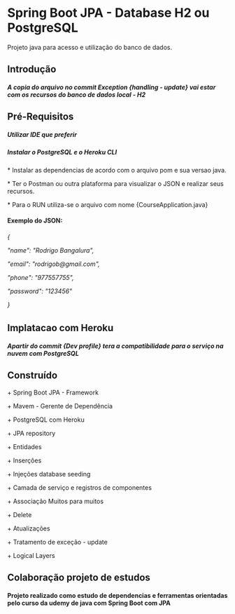 <p>
<h1>Spring Boot JPA - Database H2 ou PostgreSQL</h1>
Projeto java para acesso e utilização do banco de dados.
</p>

<p>
<h2>Introdução</2>
<h5>A copia do arquivo no commit Exception {handling - update}  vai estar com os recursos do banco de dados local - H2</h5>
</p>

<p>
<h2>Pré-Requisitos</h2>
<h5>Utilizar IDE que preferir</h5>
<p><h5>Instalar o PostgreSQL e o Heroku CLI</p></h5>
<p>* Instalar as dependencias de acordo com o arquivo pom e sua versao java.</p>
<p>* Ter o Postman ou outra plataforma para visualizar o JSON e realizar seus recursos.</p>
<p>* Para o RUN utiliza-se o arquivo com nome {CourseApplication.java}</p></h5>
</p>

<h4>Exemplo do JSON: </h4>
<h6>
<p>{</p>
 <p><p><p><p><p>"name": "Rodrigo Bangalura",</p>
<p><p><p><p> "email": "rodrigob@gmail.com",</p>
 <p><p><p>"phone": "977557755",</p>
 <p><p>"password": "123456"</p>
<p>} </p>
</h6>

<h2>Implatacao com Heroku</h2>

<p><h5>Apartir do commit {Dev profile} tera a compatibilidade para o serviço na nuvem com PostgreSQL</p></h5>

<h2>Construído</h2>
<p>
<p>+ Spring Boot JPA - Framework </p>
<p>+ Mavem - Gerente de Dependência</p>
<p>+ PostgreSQL com Heroku</p>
<p>+ JPA repository</p>
<p>+ Entidades</p>
<p>+ Inserçôes</p>
<p>+ Injeções database seeding</p>
<p>+ Camada de serviço e registros de componentes</p>
<p>+ Associação Muitos para muitos</p>
<p>+ Delete</p>
<p>+ Atualizações</p>
<p>+ Tratamento de exceção - update</p>
<p>+ Logical Layers</p>
</p>

<h2>Colaboração projeto de estudos</h2>
<h4>Projeto realizado como estudo de dependencias e ferramentas orientadas pelo curso da udemy de java com Spring Boot com JPA</h4>
